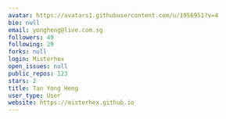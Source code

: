 ```yaml
---
avatar: https://avatars1.githubusercontent.com/u/1956951?v=4
bio: null
email: yongheng@live.com.sg
followers: 49
following: 29
forks: null
login: Misterhex
open_issues: null
public_repos: 123
stars: 2
title: Tan Yong Heng
user_type: User
website: https://misterhex.github.io
---
```

